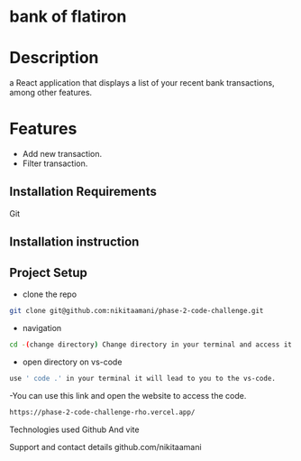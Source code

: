 # bank of flatiron

# Description
a React application that displays a list of your recent bank transactions, among other features.

# Features
- Add new transaction.
- Filter transaction.

## Installation Requirements
Git

## Installation instruction

## Project Setup
- clone the repo  
```bash
git clone git@github.com:nikitaamani/phase-2-code-challenge.git
```
- navigation
```bash 
cd -(change directory) Change directory in your terminal and access it.
```
- open directory on vs-code
```bash 
use ' code .' in your terminal it will lead to you to the vs-code.
```
-You can use this link and open the website to access the code.
```bash
https://phase-2-code-challenge-rho.vercel.app/
```
Technologies used Github And vite

Support and contact details github.com/nikitaamani